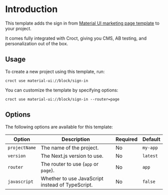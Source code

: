 # Introduction

This template adds the sign in
from [Material UI marketing page template](https://mui.com/material-ui/getting-started/templates/sign-in-side/?utm_source=croct)
to your project.

It comes fully integrated with Croct, giving you CMS, AB testing, and personalization out of the box.

## Usage

To create a new project using this template, run:

```croct-cmd
croct use material-ui://block/sign-in
```

You can customize the template by specifying options:

```croct-cmd
croct use material-ui://block/sign-in --router=page
```

## Options

The following options are available for this template:

| Option        | Description                                      | Required | Default  |
|---------------|--------------------------------------------------|----------|----------|
| `projectName` | The name of the project.                         | No       | `my-app` |
| `version`     | The Next.js version to use.                      | No       | `latest` |
| `router`      | The router to use (`app` or `page`).             | No       | `app`    |
| `javascript`  | Whether to use JavaScript instead of TypeScript. | No       | `false`  |
